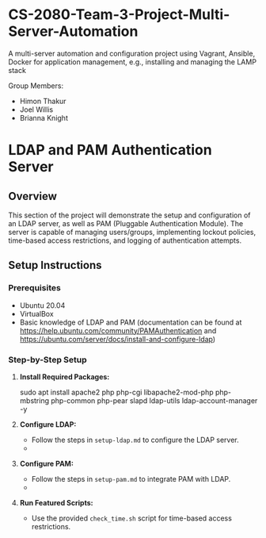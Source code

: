# CS-2080-Team-3-Project-Multi-Server-Automation

A multi-server automation and configuration project using Vagrant, Ansible, Docker for application management, e.g.,  installing and managing the LAMP stack

Group Members:

* Himon Thakur
* Joel Willis
* Brianna Knight 






# LDAP and PAM Authentication Server

## Overview
This section of the project will demonstrate the setup and configuration of an LDAP server, as well as PAM (Pluggable Authentication Module). The server is capable of managing users/groups, implementing lockout policies, time-based access restrictions, and logging of authentication attempts.

## Setup Instructions

### Prerequisites
- Ubuntu 20.04
- VirtualBox
- Basic knowledge of LDAP and PAM (documentation can be found at https://help.ubuntu.com/community/PAMAuthentication and https://ubuntu.com/server/docs/install-and-configure-ldap)

### Step-by-Step Setup

1. **Install Required Packages:**

    sudo apt install apache2 php php-cgi libapache2-mod-php php-mbstring php-common php-pear slapd ldap-utils ldap-account-manager -y
   

3. **Configure LDAP:**
    - Follow the steps in `setup-ldap.md` to configure the LDAP server.
    - 

4. **Configure PAM:**
    - Follow the steps in `setup-pam.md` to integrate PAM with LDAP.
    - 

5. **Run Featured Scripts:**
    - Use the provided `check_time.sh` script for time-based access restrictions.
   
